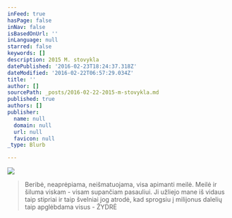 ```yaml
---
inFeed: true
hasPage: false
inNav: false
isBasedOnUrl: ''
inLanguage: null
starred: false
keywords: []
description: 2015 M. stovykla
datePublished: '2016-02-23T18:24:37.318Z'
dateModified: '2016-02-22T06:57:29.034Z'
title: ''
author: []
sourcePath: _posts/2016-02-22-2015-m-stovykla.md
published: true
authors: []
publisher:
  name: null
  domain: null
  url: null
  favicon: null
_type: Blurb

---
```

![](https://s3-us-west-2.amazonaws.com/the-grid-img/p/7aa772c90f3fbb3a7a93a8b6e413792d5ef1f1ce.jpg)

> Beribė, neaprėpiama, neišmatuojama, visa apimanti meilė. 
> Meilė ir šiluma viskam - visam supančiam pasauliui. Ji užliejo mane iš vidaus taip stipriai ir taip švelniai jog atrodė, kad sprogsiu į milijonus dalelių taip apglėbdama visus - ŽYDRĖ